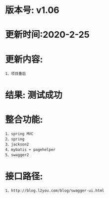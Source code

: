 # 版本号: v1.06
# 更新时间:2020-2-25
# 更新内容:
	1、项目重启
# 结果: 测试成功
# 整合功能: 
	1、spring MVC
	2、spring
	3、jackson2
	4、mybatis + pagehelper
	5、swagger2
# 接口路径:
	1、http://blog.l2you.com/blog/swagger-ui.html
